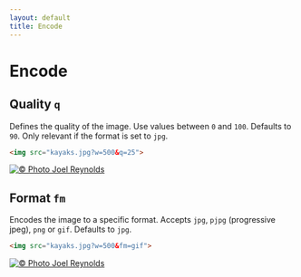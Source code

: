 ```yaml
---
layout: default
title: Encode
---
```


# Encode

## Quality `q`

Defines the quality of the image. Use values between `0` and `100`. Defaults to `90`. Only relevant if the format is set to `jpg`.

~~~ html
<img src="kayaks.jpg?w=500&q=25">
~~~

[![© Photo Joel Reynolds](https://glide.herokuapp.com/1.0/kayaks.jpg?w=500&q=25)](https://glide.herokuapp.com/1.0/kayaks.jpg?w=500&q=25)


## Format `fm`

Encodes the image to a specific format. Accepts `jpg`, `pjpg` (progressive jpeg), `png` or `gif`. Defaults to `jpg`.

~~~ html
<img src="kayaks.jpg?w=500&fm=gif">
~~~

[![© Photo Joel Reynolds](https://glide.herokuapp.com/1.0/kayaks.jpg?w=500&fm=gif)](https://glide.herokuapp.com/1.0/kayaks.jpg?w=500&fm=gif)